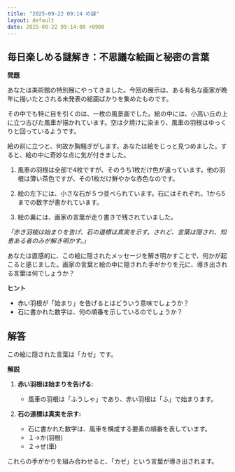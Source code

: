 ```yaml
---
title: "2025-09-22 09:14 の謎"
layout: default
date: 2025-09-22 09:14:00 +0900
---
```

## 毎日楽しめる謎解き：不思議な絵画と秘密の言葉

**問題**

あなたは美術館の特別展にやってきました。今回の展示は、ある有名な画家が晩年に描いたとされる未発表の絵画ばかりを集めたものです。

その中でも特に目を引くのは、一枚の風景画でした。絵の中には、小高い丘の上に立つ古びた風車が描かれています。空は夕焼けに染まり、風車の羽根はゆっくりと回っているようです。

絵の前に立つと、何故か胸騒ぎがします。あなたは絵をじっと見つめました。すると、絵の中に奇妙な点に気が付きました。

1.  風車の羽根は全部で4枚ですが、そのうち1枚だけ色が違っています。他の羽根は薄い茶色ですが、その1枚だけ鮮やかな赤色なのです。

2.  絵の左下には、小さな石が５つ並べられています。石にはそれぞれ、1から5までの数字が書かれています。

3.  絵の裏には、画家の言葉が走り書きで残されていました。

*「赤き羽根は始まりを告げ、石の道標は真実を示す。されど、言葉は隠され、知恵ある者のみが解き明かす。」*

あなたは直感的に、この絵に隠されたメッセージを解き明かすことで、何かが起こると感じました。画家の言葉と絵の中に隠された手がかりを元に、導き出される言葉は何でしょうか？

**ヒント**

*   赤い羽根が「始まり」を告げるとはどういう意味でしょうか？
*   石に書かれた数字は、何の順番を示しているのでしょうか？

## 解答

この絵に隠された言葉は「カゼ」です。

**解説**

1.  **赤い羽根は始まりを告げる:**
    *   風車の羽根は「ふうしゃ」であり、赤い羽根は「ふ」で始まります。

2.  **石の道標は真実を示す:**
    *   石に書かれた数字は、風車を構成する要素の順番を表しています。
    *   １→か(羽根)
    *   ２→ぜ(車)

これらの手がかりを組み合わせると、「カゼ」という言葉が導き出されます。
